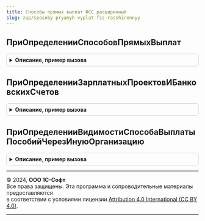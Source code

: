 ```yaml
---
title: Способы прямых выплат ФСС расширенный
slug: zup/sposoby-pryamyh-vyplat-fss-rasshirennyy
---
```



## ПриОпределенииСпособовПрямыхВыплат
<details style="margin: 1em 0; padding: 0.5em; border: 1px solid #ccc; border-radius: 6px;">

<summary style="font-weight: bold; cursor: pointer;">Описание, пример вызова</summary>

```bsl

Процедура ПриОпределенииСпособовПрямыхВыплат(ТипыСпособов) Экспорт
```

Пример вызова
```bsl
СпособыПрямыхВыплатФССРасширенный.ПриОпределенииСпособовПрямыхВыплат(ТипыСпособов) 
```
</details>

## ПриОпределенииЗарплатныхПроектовИБанковскихСчетов
<details style="margin: 1em 0; padding: 0.5em; border: 1px solid #ccc; border-radius: 6px;">

<summary style="font-weight: bold; cursor: pointer;">Описание, пример вызова</summary>

```bsl

Процедура ПриОпределенииЗарплатныхПроектовИБанковскихСчетов(ФизическиеЛица, БанковскиеРеквизиты) Экспорт
```

Пример вызова
```bsl
СпособыПрямыхВыплатФССРасширенный.ПриОпределенииЗарплатныхПроектовИБанковскихСчетов(ФизическиеЛица, БанковскиеРеквизиты) 
```
</details>

## ПриОпределенииВидимостиСпособаВыплатыПособийЧерезИнуюОрганизацию
<details style="margin: 1em 0; padding: 0.5em; border: 1px solid #ccc; border-radius: 6px;">

<summary style="font-weight: bold; cursor: pointer;">Описание, пример вызова</summary>

```bsl

Процедура ПриОпределенииВидимостиСпособаВыплатыПособийЧерезИнуюОрганизацию(Видимость) Экспорт
```

Пример вызова
```bsl
СпособыПрямыхВыплатФССРасширенный.ПриОпределенииВидимостиСпособаВыплатыПособийЧерезИнуюОрганизацию(Видимость) 
```
</details>

---

© 2024, **ООО 1С-Софт**  
Все права защищены. Эта программа и сопроводительные материалы предоставляются  
в соответствии с условиями лицензии [Attribution 4.0 International (CC BY 4.0)](https://creativecommons.org/licenses/by/4.0/legalcode).

---
